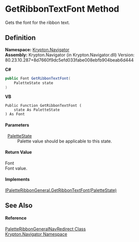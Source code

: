 # GetRibbonTextFont Method


Gets the font for the ribbon text.



## Definition
**Namespace:** <a href="a21ac074-d119-3dc6-bd1c-d3a12c0128bc.md">Krypton.Navigator</a>  
**Assembly:** Krypton.Navigator (in Krypton.Navigator.dll) Version: 80.23.10.287+8d7660f9dc5efd033fabe008ebfb904beab6d444

**C#**
``` C#
public Font GetRibbonTextFont(
	PaletteState state
)
```
**VB**
``` VB
Public Function GetRibbonTextFont ( 
	state As PaletteState
) As Font
```



#### Parameters
<dl><dt>  <a href="93e626cd-00cf-240e-06c6-ab4d47e982ba.md">PaletteState</a></dt><dd>Palette value should be applicable to this state.</dd></dl>

#### Return Value
Font  
Font value.

#### Implements
<a href="33c49e2f-d851-6841-3dae-86e6fc1ce394.md">IPaletteRibbonGeneral.GetRibbonTextFont(PaletteState)</a>  


## See Also


#### Reference
<a href="830121be-9e49-931e-920f-f45bae503422.md">PaletteRibbonGeneralNavRedirect Class</a>  
<a href="a21ac074-d119-3dc6-bd1c-d3a12c0128bc.md">Krypton.Navigator Namespace</a>  
